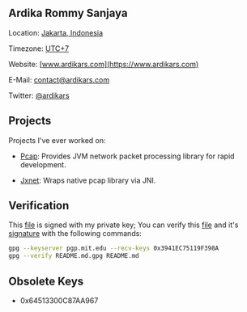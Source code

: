 ## Ardika Rommy Sanjaya

Location: [Jakarta, Indonesia](https://www.google.co.id/maps/place/Jakarta/@-6.229728,106.6894312,11z)

Timezone: [UTC+7](https://time.is/UTC+7)

Website: [www.ardikars.com](https://www.ardikars.com)

E-Mail: contact@ardikars.com

Twitter: [@ardikars](https://www.twitter.com/ardikars)



## Projects

Projects I've ever worked on:

* [Pcap](https://github.com/ardikars/pcap): Provides JVM network packet processing library for rapid development.

* [Jxnet](https://github.com/jxnet/Jxnet): Wraps native pcap library via JNI.



## Verification

This [file](https://github.com/ardikars/ardikars/blob/master/README.md) is signed with my private key; You can verify this [file](https://github.com/ardikars/ardikars/blob/master/README.md) and it's [signature](https://github.com/ardikars/ardikars/blob/master/README.md.gpg) with the following commands:

```bash
gpg --keyserver pgp.mit.edu --recv-keys 0x3941EC75119F398A
gpg --verify README.md.gpg README.md
```


## Obsolete Keys

* 0x64513300C87AA967

